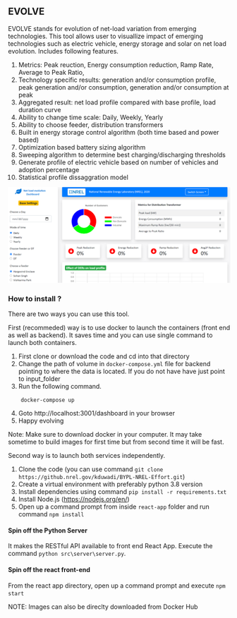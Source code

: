 ## EVOLVE 

EVOLVE stands for evolution of net-load variation from emerging technologies. This tool allows user to visuallize impact of emerging
technologies such as electric vehicle, energy storage and solar on net load evolution. Includes following features.

1. Metrics: Peak reuction, Energy consumption reduction, Ramp Rate, Average to Peak Ratio,
2. Technology specific results: generation and/or consumption profile, peak generation and/or consumption, generation and/or consumption at peak
3. Aggregated result: net load profile compared with base profile, load duration curve
4. Ability to change time scale: Daily, Weekly, Yearly
5. Ability to choose feeder, distribution transformers
6. Built in energy storage control algorithm (both time based and power based)
7. Optimization based battery sizing algorithm
8. Sweeping algorithm to determine best charging/discharging thresholds
9. Generate profile of electric vehicle based on number of vehicles and adoption percentage
10. Statistical profile dissaggration model 

![](images/dashboard.png)

### How to install ?

There are two ways you can use this tool. 

First (recommeded) way is to use docker to launch the containers (front end as well as backend). It saves time and you can use single command to launch both containers.

1. First clone or download the code and cd into that directory 
2. Change the path of volume in `docker-compose.yml` file for backend pointing to where the data is located. If you do not have have just point to input_folder
3. Run the following command.

```shell
    docker-compose up
```
4. Goto http://localhost:3001/dashboard in your browser
5. Happy evolving  

Note: Make sure to download docker in your computer. It may take sometime to build images for first time but from second time it will be fast.



Second way is to launch both services independently.

1. Clone the code (you can use command `git clone https://github.nrel.gov/kduwadi/BYPL-NREL-Effort.git`)
2. Create a virtual environment with preferably python 3.8 version
3. Install dependencies using command `pip install -r requirements.txt`
4. Install Node.js (https://nodejs.org/en/) 
5. Open up a command prompt from inside `react-app` folder and run command `npm install` 


#### Spin off the Python Server

It makes the RESTful API available to front end React App. 
Execute the command `python src\server\server.py`. 

#### Spin off the react front-end

From the react app directory, open up a command prompt and execute `npm start`

NOTE: Images can also be direclty downloaded from Docker Hub







